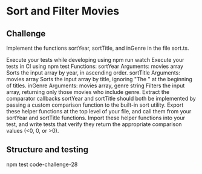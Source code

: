 # Sort and Filter Movies

## Challenge
Implement the functions sortYear, sortTitle, and inGenre in the file sort.ts.

Execute your tests while developing using npm run watch
Execute your tests in CI using npm test
Functions:
sortYear
Arguments: movies array
Sorts the input array by year, in ascending order.
sortTitle
Arguments: movies array
Sorts the input array by title, ignoring "The " at the beginning of titles.
inGenre
Arguments: movies array, genre string
Filters the input array, returning only those movies who include genre.
Extract the comparator callbacks
sortYear and sortTitle should both be implemented by passing a custom comparison function to the built-in sort utility.
Export these helper functions at the top level of your file, and call them from your sortYear and sortTitle functions.
Import these helper functions into your test, and write tests that verify they return the appropriate comparison values (<0, 0, or >0).

## Structure and testing
npm test code-challenge-28

